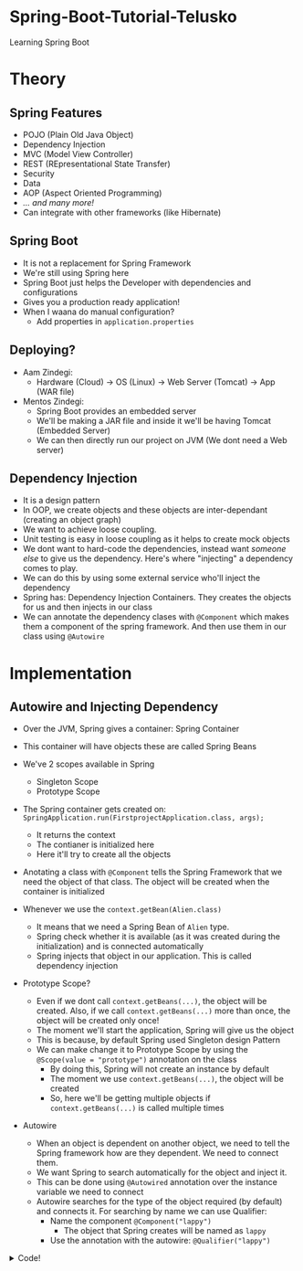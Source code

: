 # Spring-Boot-Tutorial-Telusko

Learning Spring Boot

# Theory

## Spring Features

- POJO (Plain Old Java Object)
- Dependency Injection
- MVC (Model View Controller)
- REST (REpresentational State Transfer)
- Security
- Data
- AOP (Aspect Oriented Programming)
- _... and many more!_
- Can integrate with other frameworks (like Hibernate)

## Spring Boot

- It is not a replacement for Spring Framework
- We're still using Spring here
- Spring Boot just helps the Developer with dependencies and configurations
- Gives you a production ready application!
- When I waana do manual configuration?
  - Add properties in `application.properties`

## Deploying?

- Aam Zindegi:
  - Hardware (Cloud) -> OS (Linux) -> Web Server (Tomcat) -> App (WAR file)
- Mentos Zindegi:
  - Spring Boot provides an embedded server
  - We'll be making a JAR file and inside it we'll be having Tomcat (Embedded Server)
  - We can then directly run our project on JVM (We dont need a Web server)

## Dependency Injection

- It is a design pattern
- In OOP, we create objects and these objects are inter-dependant (creating an object graph)
- We want to achieve loose coupling.
- Unit testing is easy in loose coupling as it helps to create mock objects
- We dont want to hard-code the dependencies, instead want _someone else_ to give us the dependency. Here's where "injecting" a dependency comes to play.
- We can do this by using some external service who'll inject the dependency
- Spring has: Dependency Injection Containers. They creates the objects for us and then injects in our class
- We can annotate the dependency clases with `@Component` which makes them a component of the spring framework. And then use them in our class using `@Autowire`

# Implementation

## Autowire and Injecting Dependency

- Over the JVM, Spring gives a container: Spring Container
- This container will have objects these are called Spring Beans
- We've 2 scopes available in Spring

  - Singleton Scope
  - Prototype Scope

- The Spring container gets created on: `SpringApplication.run(FirstprojectApplication.class, args);`

  - It returns the context
  - The contianer is initialized here
  - Here it'll try to create all the objects

- Anotating a class with `@Component` tells the Spring Framework that we need the object of that class. The object will be created when the container is initialized

- Whenever we use the `context.getBean(Alien.class)`

  - It means that we need a Spring Bean of `Alien` type.
  - Spring check whether it is available (as it was created during the initialization) and is connected automatically
  - Spring injects that object in our application. This is called dependency injection

- Prototype Scope?

  - Even if we dont call `context.getBeans(...)`, the object will be created. Also, if we call `context.getBeans(...)` more than once, the object will be created only once!
  - The moment we'll start the application, Spring will give us the object
  - This is because, by default Spring used Singleton design Pattern
  - We can make change it to Prototype Scope by using the `@Scope(value = "prototype")` annotation on the class
    - By doing this, Spring will not create an instance by default
    - The moment we use `context.getBeans(...)`, the object will be created
    - So, here we'll be getting multiple objects if `context.getBeans(...)` is called multiple times

- Autowire

  - When an object is dependent on another object, we need to tell the Spring framework how are they dependent. We need to connect them.
  - We want Spring to search automatically for the object and inject it.
  - This can be done using `@Autowired` annotation over the instance variable we need to connect
  - Autowire searches for the type of the object required (by default) and connects it. For searching by name we can use Qualifier:
    - Name the component `@Component("lappy")`
      - The object that Spring creates will be named as `lappy`
    - Use the annotation with the autowire: `@Qualifier("lappy")`

<details>
<summary>Code!</summary>

- Create a class (the dependency)

```java
@Component
@Scope(value = "prototype")
public class Alien {
  private int aid;
  private String aname;
  private String tech;

  @Autowired
  private Laptop laptop;

  // ... getters and setters
}
```

- Another class

```java
@Component
public class Laptop {
  private int lid;
  private String brand;

  // ... getters and setters
}
```

- Use it in the main method using:

```java
ConfigurableApplicationContext context = SpringApplication.run(FirstprojectApplication.class, args);
Alien a = context.getBean(Alien.class);
```

</details>
